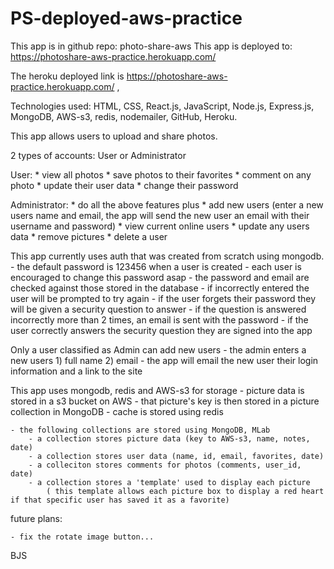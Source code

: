 # PS-deployed-aws-practice

This app is in github repo: photo-share-aws
This app is deployed to:  https://photoshare-aws-practice.herokuapp.com/ 

The heroku deployed link is https://photoshare-aws-practice.herokuapp.com/   ,

Technologies used:
    HTML, CSS, React.js, JavaScript, Node.js, Express.js, MongoDB, AWS-s3, redis, nodemailer, GitHub, Heroku.

This app allows users to upload and share photos.

2 types of accounts: User or Administrator

User:
    * view all photos
    * save photos to their favorites
    * comment on any photo
    * update their user data
    * change their password

Administrator:
    * do all the above features plus
    * add new users
        (enter a new users name and email, the app will send the new user an email with their username and password)
    * view current online users
    * update any users data
    * remove pictures
    * delete a user


This app currently uses auth that was created from scratch using mongodb.
    - the default password is 123456 when a user is created
    - each user is encouraged to change this password asap
    - the password and email are checked against those stored in the database 
        - if incorrectly entered the user will be prompted to try again
    - if the user forgets their password they will be given a security question to answer
        - if the question is answered incorrectly more than 2 times, an email is sent with the password
        - if the user correctly answers the security question they are signed into the app


Only a user classified as Admin can add new users
    - the admin enters a new users 1) full name  2) email
    - the app will email the new user their login information and a link to the site


This app uses mongodb, redis and AWS-s3 for storage
    - picture data is stored in a s3 bucket on AWS
        - that picture's key is then stored in a picture collection in MongoDB
    - cache is stored using redis

    - the following collections are stored using MongoDB, MLab
        - a collection stores picture data (key to AWS-s3, name, notes, date)
        - a collection stores user data (name, id, email, favorites, date)
        - a colleciton stores comments for photos (comments, user_id, date)
        - a collection stores a 'template' used to display each picture
            ( this template allows each picture box to display a red heart if that specific user has saved it as a favorite)  


future plans:
 
    - fix the rotate image button...

BJS